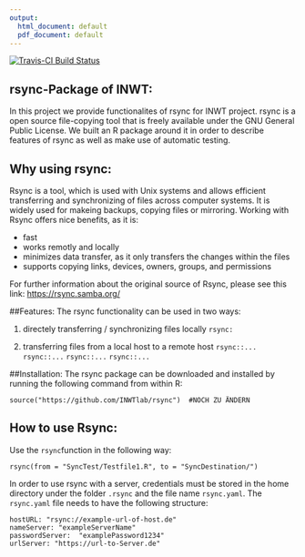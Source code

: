 ```yaml
---
output:
  html_document: default
  pdf_document: default
---
```

[![Travis-CI Build Status](https://travis-ci.org//INWTlab/rsync.svg?branch=master)](https://travis-ci.org/INWTlab/rsync)


## rsync-Package of INWT:

In this project we provide functionalites of rsync for INWT project.
rsync is a open source file-copying tool that is freely available under the GNU General Public License.
We built an R package around it in order to describe features of rsync as well as make use of automatic testing. 

## Why using rsync:

Rsync is a tool, which is used with Unix systems and allows efficient transferring and synchronizing of files across computer systems. It is widely used for makeing backups, copying files or mirroring. 
Working with Rsync offers nice benefits, as it is:
  - fast
  - works remotly and locally 
  - minimizes data transfer, as it only transfers the changes within the files 
  - supports copying links, devices, owners, groups, and permissions

For further information about the original source of Rsync, please see this link: https://rsync.samba.org/

##Features:
The rsync functionality can be used in two ways: 
  1) directely transferring / synchronizing files locally
     `rsync:` 
      
  2) transferring files from a local host to a remote host
    `rsync::...`
    `rsync::...`
    `rsync::...`
    `rsync::...`
    

##Installation:
The rsync package can be downloaded and installed by running the following command from within R:
```
source("https://github.com/INWTlab/rsync")  #NOCH ZU ÄNDERN
```


## How to use Rsync:



Use the `rsync`function in the following way: 

```
rsync(from = "SyncTest/Testfile1.R", to = "SyncDestination/")
```

In order to use rsync with a server, credentials must be stored in the home directory under the folder `.rsync` and the file name `rsync.yaml`.
The `rsync.yaml` file needs to have the following structure:

```
hostURL: "rsync://example-url-of-host.de"
nameServer: "exampleServerName"
passwordServer:  "examplePassword1234"
urlServer: "https://url-to-Server.de"
```








